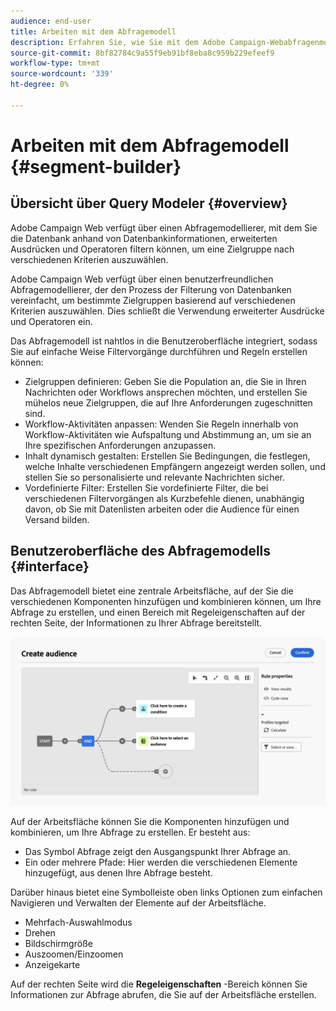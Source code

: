```yaml
---
audience: end-user
title: Arbeiten mit dem Abfragemodell
description: Erfahren Sie, wie Sie mit dem Adobe Campaign-Webabfragenmodell arbeiten.
source-git-commit: 8bf82784c9a55f9eb91bf8eba8c959b229efeef9
workflow-type: tm+mt
source-wordcount: '339'
ht-degree: 0%

---
```


# Arbeiten mit dem Abfragemodell {#segment-builder}

## Übersicht über Query Modeler {#overview}

Adobe Campaign Web verfügt über einen Abfragemodellierer, mit dem Sie die Datenbank anhand von Datenbankinformationen, erweiterten Ausdrücken und Operatoren filtern können, um eine Zielgruppe nach verschiedenen Kriterien auszuwählen.


Adobe Campaign Web verfügt über einen benutzerfreundlichen Abfragemodellierer, der den Prozess der Filterung von Datenbanken vereinfacht, um bestimmte Zielgruppen basierend auf verschiedenen Kriterien auszuwählen. Dies schließt die Verwendung erweiterter Ausdrücke und Operatoren ein.

Das Abfragemodell ist nahtlos in die Benutzeroberfläche integriert, sodass Sie auf einfache Weise Filtervorgänge durchführen und Regeln erstellen können:

* Zielgruppen definieren: Geben Sie die Population an, die Sie in Ihren Nachrichten oder Workflows ansprechen möchten, und erstellen Sie mühelos neue Zielgruppen, die auf Ihre Anforderungen zugeschnitten sind.
* Workflow-Aktivitäten anpassen: Wenden Sie Regeln innerhalb von Workflow-Aktivitäten wie Aufspaltung und Abstimmung an, um sie an Ihre spezifischen Anforderungen anzupassen.
* Inhalt dynamisch gestalten: Erstellen Sie Bedingungen, die festlegen, welche Inhalte verschiedenen Empfängern angezeigt werden sollen, und stellen Sie so personalisierte und relevante Nachrichten sicher.
* Vordefinierte Filter: Erstellen Sie vordefinierte Filter, die bei verschiedenen Filtervorgängen als Kurzbefehle dienen, unabhängig davon, ob Sie mit Datenlisten arbeiten oder die Audience für einen Versand bilden.

## Benutzeroberfläche des Abfragemodells {#interface}

Das Abfragemodell bietet eine zentrale Arbeitsfläche, auf der Sie die verschiedenen Komponenten hinzufügen und kombinieren können, um Ihre Abfrage zu erstellen, und einen Bereich mit Regeleigenschaften auf der rechten Seite, der Informationen zu Ihrer Abfrage bereitstellt.

![](assets/query-interface.png)

Auf der Arbeitsfläche können Sie die Komponenten hinzufügen und kombinieren, um Ihre Abfrage zu erstellen. Er besteht aus:

* Das Symbol Abfrage zeigt den Ausgangspunkt Ihrer Abfrage an.
* Ein oder mehrere Pfade: Hier werden die verschiedenen Elemente hinzugefügt, aus denen Ihre Abfrage besteht.

Darüber hinaus bietet eine Symbolleiste oben links Optionen zum einfachen Navigieren und Verwalten der Elemente auf der Arbeitsfläche.

* Mehrfach-Auswahlmodus
* Drehen
* Bildschirmgröße
* Auszoomen/Einzoomen
* Anzeigekarte


Auf der rechten Seite wird die **Regeleigenschaften** -Bereich können Sie Informationen zur Abfrage abrufen, die Sie auf der Arbeitsfläche erstellen.
